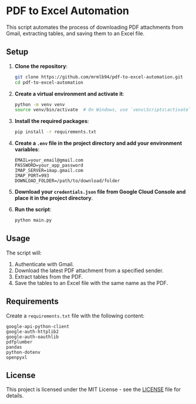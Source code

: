 
# PDF to Excel Automation

This script automates the process of downloading PDF attachments from Gmail, extracting tables, and saving them to an Excel file.

## Setup

1. **Clone the repository**:
   ```bash
   git clone https://github.com/mrmlb94/pdf-to-excel-automation.git
   cd pdf-to-excel-automation
   ```

2. **Create a virtual environment and activate it**:
   ```bash
   python -m venv venv
   source venv/bin/activate  # On Windows, use `venv\Scripts\activate`
   ```

3. **Install the required packages**:
   ```bash
   pip install -r requirements.txt
   ```

4. **Create a `.env` file in the project directory and add your environment variables**:
   ```dotenv
   EMAIL=your_email@gmail.com
   PASSWORD=your_app_password
   IMAP_SERVER=imap.gmail.com
   IMAP_PORT=993
   DOWNLOAD_FOLDER=/path/to/download/folder
   ```

5. **Download your `credentials.json` file from Google Cloud Console and place it in the project directory**.

6. **Run the script**:
   ```bash
   python main.py
   ```

## Usage

The script will:
1. Authenticate with Gmail.
2. Download the latest PDF attachment from a specified sender.
3. Extract tables from the PDF.
4. Save the tables to an Excel file with the same name as the PDF.

## Requirements

Create a `requirements.txt` file with the following content:
```
google-api-python-client
google-auth-httplib2
google-auth-oauthlib
pdfplumber
pandas
python-dotenv
openpyxl
```

## License

This project is licensed under the MIT License - see the [LICENSE](LICENSE) file for details.
